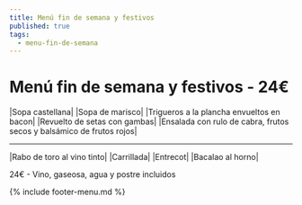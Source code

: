 ```yaml
---
title: Menú fin de semana y festivos
published: true
tags:
  - menu-fin-de-semana
---
```



# Menú fin de semana y festivos - 24€

|Sopa castellana|
|Sopa de marisco|
|Trigueros a la plancha envueltos en bacon|
|Revuelto de setas con gambas|
|Ensalada con rulo de cabra, frutos secos y balsámico de frutos rojos|

------

|Rabo de toro al vino tinto|
|Carrillada|
|Entrecot|
|Bacalao al horno|

<!-- |Cordero asado|eligiendo este segundo plato se añade 6€ al menú, en total 28€| -->

24€ - Vino, gaseosa, agua y postre incluidos

{% include footer-menu.md %}
